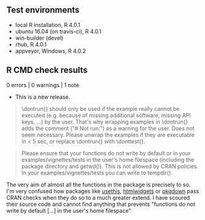 ## Test environments
* local R installation, R 4.0.1
* ubuntu 16.04 (on travis-ci), R 4.0.1
* win-builder (devel)
* rhub, R 4.0.1
* appveyor, Windows, R 4.0.2

## R CMD check results

0 errors | 0 warnings | 1 note

* This is a new release.

> \dontrun{} should only be used if the example really cannot be executed
> (e.g. because of missing additional software, missing API keys, ...) by
> the user. That's why wrapping examples in \dontrun{} adds the comment
> ("# Not run:") as a warning for the user.
> Does not seem necessary.
> Please unwrap the examples if they are executable in < 5 sec, or replace
> \dontrun{} with \donttest{}.

> Please ensure that your functions do not write by default or in your
> examples/vignettes/tests in the user's home filespace (including the
> package directory and getwd()). This is not allowed by CRAN policies.
> In your examples/vignettes/tests you can write to tempdir().

The very aim of almost all the functions in the package is precisely to so.
I'm very confused how packages like [usethis](https://github.com/r-lib/usethis),
[htmlwidgets](https://github.com/ramnathv/htmlwidgets) or 
[pkgdown](https://github.com/r-lib/pkgdown) pass CRAN checks when they do so
to a much greater extend. I have scoured their source code and cannot find
anything that prevents 
"functions do not write by default [...] in the user's home filespace"
